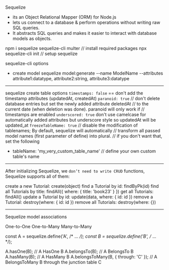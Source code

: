 Sequelize
- its an Object Relational Mapper (ORM) for Node.js
- lets us connect to a database & perform operations without writing raw SQL queries. 
- It abstracts SQL queries and makes it easier to interact with database models as objects.



npm i sequelize sequelize-cli multer            // install required packages
npx sequelize-cli init                          // setup sequelize

sequelize-cli options
- create model
    sequelize model:generate --name ModelName --attributes attribute1:datatype, attribute2:string, attribute3:datatype


------------------------------------------------------------------------------

sequelize create table options
`timestamps: false` == don't add the timestamp attributes (updatedAt, createdAt)
`paranoid: true`
    // don't delete database entries but set the newly added attribute deletedAt
    // to the current date (when deletion was done). paranoid will only work if
    // timestamps are enabled
`underscored: true`
    don't use camelcase for automatically added attributes but underscore style
    so updatedAt will be updated_at
`freezeTableName: true`
    // disable the modification of tablenames; By default, sequelize will automatically
    // transform all passed model names (first parameter of define) into plural.
    // if you don't want that, set the following
- tableName: 'my_very_custom_table_name'
    // define your own custom table's name

-------------------------------------------------------------------------------------------

After initializing Sequelize, we `don’t need to write CRUD` functions, Sequelize supports all of them:

create a new Tutorial:              create(object)
find a Tutorial by id:              findByPk(id)
find all Tutorials by title:        findAll({ where: { title: 'book23' } })
get all Tutorials:                  findAll()
update a Tutorial by id:            update(data, where: { id: id })
remove a Tutorial:                  destroy(where: { id: id })
remove all Tutorials:               destroy(where: {})

---------------------------------------------------------------------------------------------

Sequelize model associations

One-to-One
One-to-Many
Many-to-Many


const A = sequelize.define('A', /* ... */);
const B = sequelize.define('B', /* ... */);

A.hasOne(B);                                    // A HasOne B
A.belongsTo(B);                                 // A BelongsTo B
A.hasMany(B);                                   // A HasMany B
A.belongsToMany(B, { through: 'C' });           // A BelongsToMany B through the junction table C